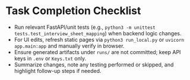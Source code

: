 # Task Completion Checklist
- Run relevant FastAPI/unit tests (e.g., `python3 -m unittest tests.test_interview_sheet_mapping`) when backend logic changes.
- For UI edits, refresh static pages via `python3 run_local.py` or `uvicorn app.main:app` and manually verify in browser.
- Ensure generated artifacts under `runs/` are not committed; keep API keys in `.env` or `Keys.txt` only.
- Summarize changes, note any testing performed or skipped, and highlight follow-up steps if needed.